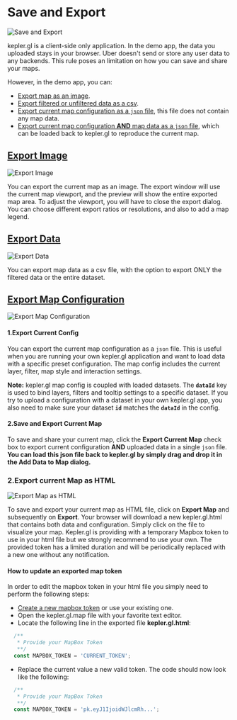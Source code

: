 # Save and Export

![Save and Export](https://d1a3f4spazzrp4.cloudfront.net/kepler.gl/documentation/k-save-and-export-1.png "activate interactions")

kepler.gl is a client-side only application. In the demo app, the data you uploaded stays in your browser. Uber doesn't send or store any user data to any backends. This rule poses an limitation on how you can save and share your maps.

However, in the demo app, you can:

- [Export map as an image](#export-image).
- [Export filtered or unfiltered data as a csv](#export-data).
- [Export current map configuration as a `json` file](#export-config), this file does not contain any map data.
- [Export current map configuration __AND__ map data as a `json` file](#export-config), which can be loaded back to kepler.gl to reproduce the current map.

## <a href="#export-image">Export Image</a>

![Export Image](https://d1a3f4spazzrp4.cloudfront.net/kepler.gl/documentation/k-save-and-export-2.png "activate interactions")

You can export the current map as an image. The export window will use the current map viewport, and the preview will show the entire exported map area. To adjust the viewport, you will have to close the export dialog. You can choose different export ratios or resolutions, and also to add a map legend.

## <a href="#export-data">Export Data</a>

![Export Data](https://d1a3f4spazzrp4.cloudfront.net/kepler.gl/documentation/k-save-and-export-3.png "activate interactions")

You can export map data as a csv file, with the option to export ONLY the filtered data or the entire dataset.

## <a href="#export-config">Export Map Configuration</a>

![Export Map Configuration](https://d1a3f4spazzrp4.cloudfront.net/kepler.gl/documentation/k-save-and-export-4.png "activate interactions")

#### 1.Export Current Config

You can export the current map configuration as a `json` file. This is useful when you are running your own kepler.gl application and want to load data with a specific preset configuration. The map config includes the current layer, filter, map style and interaction settings.

**Note:** kepler.gl map config is coupled with loaded datasets. The __`dataId`__ key is used to bind layers, filters and tooltip settings to a specific dataset. If you try to upload a configuration with a dataset in your own kepler.gl app, you also need to make sure your dataset __`id`__ matches the __`dataId`__ in the config.

#### 2.Save and Export Current Map

To save and share your current map, click the __Export Current Map__ check box to export current configuration __AND__ uploaded data in a single `json` file.  **You can load this json file back to kepler.gl by simply drag and drop it in the __Add Data to Map__ dialog.**

### 2.Export current Map as HTML

![Export Map as HTML](https://d1a3f4spazzrp4.cloudfront.net/kepler.gl/documentation/k-save-and-export-5.png "activate interactions")

To save and export your current map as HTML file, click on __Export Map__ and subsequently on __Export__. Your browser will download a new kepler.gl.html that contains both data and configuration. Simply click on the file to visualize your map.
Kepler.gl is providing with a temporary Mapbox token to use in your html file but we strongly recommend to use your own. The provided token has a limited duration and will be periodically replaced with a new one
without any notification.

#### How to update an exported map token
In order to edit the mapbox token in your html file you simply need to perform the following steps:
- [Create a new mapbox token](https://docs.mapbox.com/help/how-mapbox-works/access-tokens/) or use your existing one.
- Open the kepler.gl.map file with your favorite text editor.
- Locate the following line in the exported file __kepler.gl.html__:
```javascript
  /**
   * Provide your MapBox Token
   **/
  const MAPBOX_TOKEN = 'CURRENT_TOKEN';
```
- Replace the current value a new valid token. The code should now look like the following:
```javascript
  /**
   * Provide your MapBox Token   
   **/
  const MAPBOX_TOKEN = 'pk.eyJ1IjoidWJlcmRh...';
```


